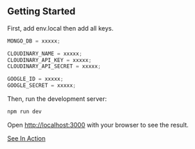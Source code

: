 ## Getting Started

First, add env.local then add all keys.

```js
MONGO_DB = xxxxx;

CLOUDINARY_NAME = xxxxx;
CLOUDINARY_API_KEY = xxxxx;
CLOUDINARY_API_SECRET = xxxxx;

GOOGLE_ID = xxxxx;
GOOGLE_SECRET = xxxxx;
```

Then, run the development server:

```bash
npm run dev
```

Open [http://localhost:3000](http://localhost:3000) with your browser to see the result.

[See In Action](https://i.imgur.com/GoABXzT.mp4)
